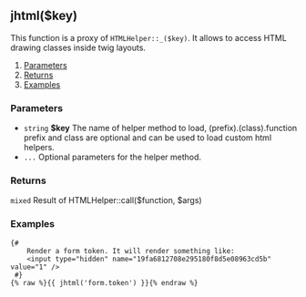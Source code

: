 ## jhtml($key)

This function is a proxy of `HTMLHelper::_($key)`. It allows to access HTML drawing classes inside twig layouts.  

1. [Parameters](#parameters)
1. [Returns](#returns)
2. [Examples](#examples)

### Parameters <a id="parameters"></a>

* `string`  **$key**  The name of helper method to load, (prefix).(class).function prefix and class are optional and can be used to load custom html helpers.
* `...`               Optional parameters for the helper method.

### Returns <a id="returns"></a>

`mixed`  Result of HTMLHelper::call($function, $args)

### Examples <a id="examples"></a>

```twig
{# 
	Render a form token. It will render something like:  
	<input type="hidden" name="19fa6812708e295180f8d5e08963cd5b" value="1" />
 #}
{% raw %}{{ jhtml('form.token') }}{% endraw %}
```
